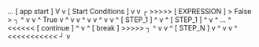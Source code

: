 ...
        [ app start ]
              V
              v
     [ Start Conditions ]
              v
              v
┌ >>>>> [ EXPRESSION ] > False > ┐
^             v                  v
^           True                 v
^             v                  v
^             v                  v
^             v                  v
^         [ STEP_1 ]
^             v
^         [ STEP_1 ]
^             v
^            ...
^ <<<<<< [ continue ]
^             v
^         [ break ] >>>>> ┐
^             v           v
^         [ STEP_N ]      v
^             v           v
^ <<<<<<<<<<< ┘           v